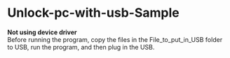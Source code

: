 # Unlock-pc-with-usb-Sample
<b>Not using device driver</b><br>
Before running the program, copy the files in the File_to_put_in_USB folder to USB, run the program, and then plug in the USB.
